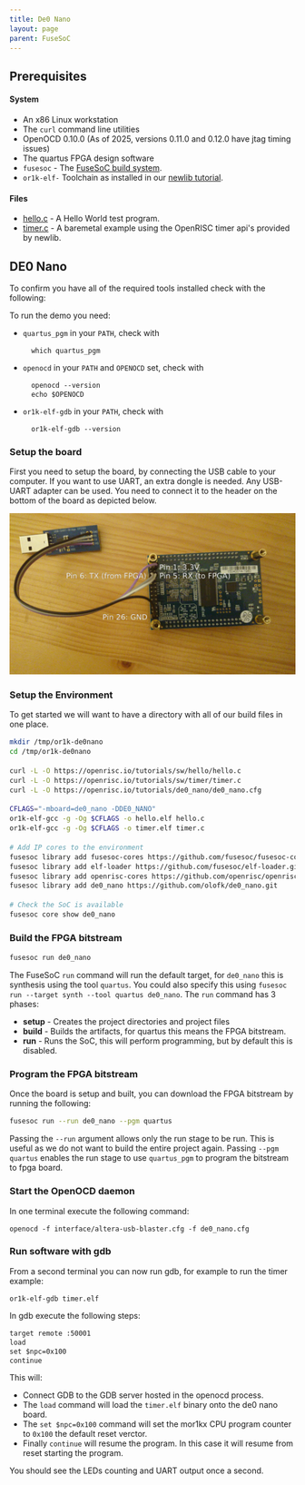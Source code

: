 ```yaml
---
title: De0 Nano
layout: page
parent: FuseSoC
---
```


## Prerequisites

#### System

 * An x86 Linux workstation
 * The `curl` command line utilities
 * OpenOCD 0.10.0 (As of 2025, versions 0.11.0 and 0.12.0 have jtag timing issues)
 * The quartus FPGA design software
 * `fusesoc` - The [FuseSoC build system](../fusesoc.html).
 * `or1k-elf-` Toolchain as installed in our [newlib tutorial](../newlib.html).

#### Files

 * [hello.c](../sw/hello/hello.c) - A Hello World test program.
 * [timer.c](../sw/timer/timer.c) - A baremetal example using the OpenRISC timer api's provided by newlib.

## DE0 Nano

To confirm you have all of the required tools installed check with the following:

To run the demo you need:

* `quartus_pgm` in your `PATH`, check with

        which quartus_pgm

* `openocd` in your `PATH` and `OPENOCD` set, check with

        openocd --version
        echo $OPENOCD

* `or1k-elf-gdb` in your `PATH`, check with

        or1k-elf-gdb --version

### Setup the board

First you need to setup the board, by connecting the USB cable to your
computer. If you want to use UART, an extra dongle is needed. Any
USB-UART adapter can be used. You need to connect it to the header on
the bottom of the board as depicted below.

![uart](doc/uart.png "Connect UART to board")

### Setup the Environment

To get started we will want to have a directory with all
of our build files in one place.

```bash
mkdir /tmp/or1k-de0nano
cd /tmp/or1k-de0nano

curl -L -O https://openrisc.io/tutorials/sw/hello/hello.c
curl -L -O https://openrisc.io/tutorials/sw/timer/timer.c
curl -L -O https://openrisc.io/tutorials/de0_nano/de0_nano.cfg

CFLAGS="-mboard=de0_nano -DDE0_NANO"
or1k-elf-gcc -g -Og $CFLAGS -o hello.elf hello.c
or1k-elf-gcc -g -Og $CFLAGS -o timer.elf timer.c

# Add IP cores to the environment
fusesoc library add fusesoc-cores https://github.com/fusesoc/fusesoc-cores
fusesoc library add elf-loader https://github.com/fusesoc/elf-loader.git
fusesoc library add openrisc-cores https://github.com/openrisc/openrisc-cores
fusesoc library add de0_nano https://github.com/olofk/de0_nano.git

# Check the SoC is available
fusesoc core show de0_nano
```

### Build the FPGA bitstream

```bash
fusesoc run de0_nano
```

The FuseSoC `run` command will run the default target, for `de0_nano` this is
synthesis using the tool `quartus`.  You could also specify this using `fusesoc
run --target synth --tool quartus de0_nano`.  The `run` command has 3 phases:

  * **setup** - Creates the project directories and project files
  * **build** - Builds the artifacts, for quartus this means the FPGA bitstream.
  * **run** - Runs the SoC, this will perform programming, but by default this is disabled.

### Program the FPGA bitstream

Once the board is setup and built, you can download the FPGA bitstream by
running the following:

```bash
fusesoc run --run de0_nano --pgm quartus
```

Passing the `--run` argument allows only the run stage to be run. This is useful
as we do not want to build the entire project again.  Passing `--pgm quartus`
enables the run stage to use `quartus_pgm` to program the bitstream to fpga
board.

### Start the OpenOCD daemon

In one terminal execute the following command:

	openocd -f interface/altera-usb-blaster.cfg -f de0_nano.cfg

### Run software with gdb

From a second terminal you can now run gdb, for example to run the
timer example:

	or1k-elf-gdb timer.elf

In gdb execute the following steps:

	target remote :50001
	load
	set $npc=0x100
	continue

This will:

 - Connect GDB to the GDB server hosted in the openocd process.
 - The `load` command will load the `timer.elf` binary onto the de0 nano
   board.
 - The `set $npc=0x100` command will set the mor1kx CPU program counter to
   `0x100` the default reset verctor.
 - Finally `continue` will resume the program. In this case it will resume
   from reset starting the program.

You should see the LEDs counting and UART output once a second.
